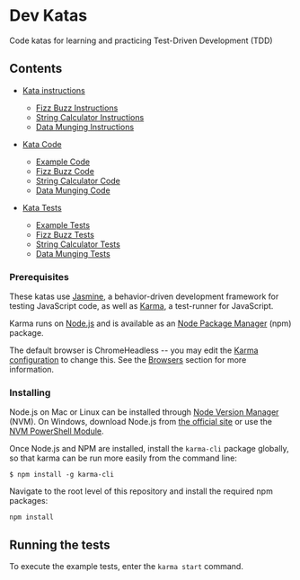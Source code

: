 # Dev Katas

Code katas for learning and practicing Test-Driven Development (TDD)

## Contents

 * [Kata instructions](./help)
   * [Fizz Buzz Instructions](./help/1-fizz-buzz.txt)
   * [String Calculator Instructions](./help/2-string-calc.txt)
   * [Data Munging Instructions](./help/3-data-munge.txt)


 * [Kata Code](./js)
   * [Example Code](./js/clue-module.js)
   * [Fizz Buzz Code](./js/1-fizz-buzz/fizz-buzz.js)
   * [String Calculator Code](./js/2-string-calc/string-calc.js)
   * [Data Munging Code](./js/3-data-munge/data-munge.js)


 * [Kata Tests](./test)
   * [Example Tests](./test/clue-module.test.js)
   * [Fizz Buzz Tests](./test/fizz-buzz.test.js)
   * [String Calculator Tests](./test/string-calc.test.js)
   * [Data Munging Tests](./test/data-munge.test.js)


### Prerequisites

These katas use [Jasmine](https://jasmine.github.io/), a behavior-driven development framework for testing JavaScript code, as well as [Karma](https://karma-runner.github.io/2.0/index.html), a test-runner for JavaScript.

Karma runs on [Node.js](http://nodejs.org/) and is available as an [Node Package Manager](https://npmjs.org/package/karma) (npm) package.

The default browser is ChromeHeadless -- you may edit the [Karma configuration](./karma.conf.js) to change this. See the [Browsers](https://karma-runner.github.io/2.0/config/browsers.html) section for more information.


### Installing

Node.js on Mac or Linux can be installed through [Node Version Manager](https://github.com/creationix/nvm) (NVM). On Windows, download Node.js from [the official site](https://nodejs.org/) or use the [NVM PowerShell Module](https://www.powershellgallery.com/packages/nvm).

Once Node.js and NPM are installed, install the `karma-cli` package globally, so that karma can be run more easily from the command line:

```
$ npm install -g karma-cli
```

Navigate to the root level of this repository and install the required npm packages:

```
npm install
```

## Running the tests

To execute the example tests, enter the `karma start` command.